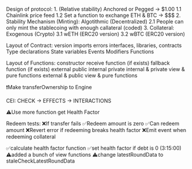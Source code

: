 Design of protocol:
    1. (Relative stability) Anchored or Pegged -> $1.00
        1.1 Chainlink price feed
        1.2 Set a function to exchange ETH & BTC -> $$$
    2. Stability Mechanism (Minting): Algotithmic (Decentralized)
        2.1 People can only mint the stablecoing with enough callateral (coded)
    3. Collateral: Exogenous (Crypto)
        3.1 wETH (ERC20 version)
        3.2 wBTC (ERC20 version)


Layout of Contract:
version
imports
errors
interfaces, libraries, contracts
Type declarations
State variables
Events
Modifiers
Functions

Layout of Functions:
constructor
receive function (if exists)
fallback function (if exists)
external
public
internal
private
internal & private view & pure functions
external & public view & pure functions



❗Make transferOwnership to Engine

CEI: CHECK -> EFFECTS -> INTERACTIONS

⚠️Use more function get Health Factor 

Redeem tests:
❌If transfer fails
✅Redeem amount is zero 
✅Can redeem amount
❌Revert error if redeeming breaks health factor
❌Emit event when redeeming collateral


✅calculate health factor function
✅set health factor if debt is 0 (3:15:00)
⚠️added a bunch of view functions
⚠️change latestRoundData to staleCheckLatestRoundData



